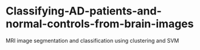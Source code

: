 # Classifying-AD-patients-and-normal-controls-from-brain-images
MRI image segmentation and classification using clustering and SVM
